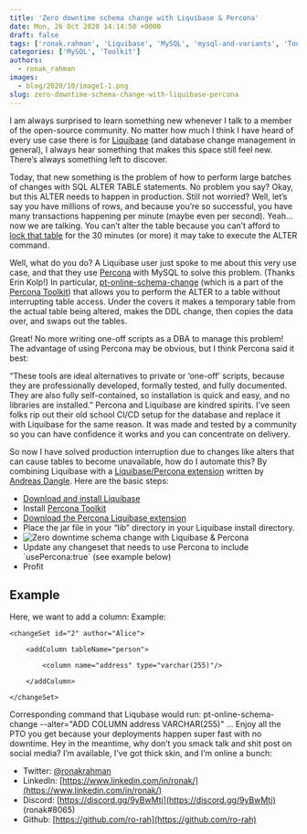 ```yaml
---
title: 'Zero downtime schema change with Liquibase & Percona'
date: Mon, 26 Oct 2020 14:14:50 +0000
draft: false
tags: ['ronak.rahman', 'Liquibase', 'MySQL', 'mysql-and-variants', 'Tools', 'Toolkit']
categories: ['MySQL', 'Toolkit']
authors:
  - ronak_rahman
images:
  - blog/2020/10/image1-1.png
slug: zero-downtime-schema-change-with-liquibase-percona
---
```


I am always surprised to learn something new whenever I talk to a member of the open-source community. No matter how much I think I have heard of every use case there is for [Liquibase](https://www.liquibase.org) (and database change management in general), I always hear something that makes this space still feel new. There’s always something left to discover. 

Today, that new something is the problem of how to perform large batches of changes with SQL ALTER TABLE statements. No problem you say? Okay, but this ALTER needs to happen in production. Still not worried? Well, let’s say you have millions of rows, and because you’re so successful, you have many transactions happening per minute (maybe even per second). Yeah…now we are talking. You can’t alter the table because you can’t afford to [lock that table](https://dev.mysql.com/doc/refman/5.7/en/alter-table.html) for the 30 minutes (or more) it may take to execute the ALTER command. 

Well, what do you do? A Liquibase user just spoke to me about this very use case, and that they use [Percona](https://www.percona.com/doc/percona-toolkit/LATEST/index.html) with MySQL to solve this problem. (Thanks Erin Kolp!) In particular, [pt-online-schema-change](https://www.percona.com/doc/percona-toolkit/LATEST/pt-online-schema-change.html) (which is a part of the [Percona Toolkit](https://www.percona.com/software/database-tools/percona-toolkit)) that allows you to perform the ALTER to a table without interrupting table access. Under the covers it makes a temporary table from the actual table being altered, makes the DDL change, then copies the data over, and swaps out the tables. 

Great! No more writing one-off scripts as a DBA to manage this problem! The advantage of using Percona may be obvious, but I think Percona said it best: 

“These tools are ideal alternatives to private or ‘one-off’ scripts, because they are professionally developed, formally tested, and fully documented. They are also fully self-contained, so installation is quick and easy, and no libraries are installed.” 
Percona and Liquibase are kindred spirits. I’ve seen folks rip out their old school CI/CD setup for the database and replace it with Liquibase for the same reason. It was made and tested by a community so you can have confidence it works and you can concentrate on delivery. 

So now I have solved production interruption due to changes like alters that can cause tables to become unavailable, how do I automate this? By combining Liquibase with a [Liquibase/Percona extension](https://github.com/adangel/liquibase-percona) written by [Andreas Dangle](https://github.com/adangel). 
Here are the basic steps:

*   [Download and install Liquibase](https://www.liquibase.org/download)
*   Install [Percona Toolkit](https://www.percona.com/doc/percona-toolkit/LATEST/installation.html)
*   [Download the Percona Liquibase extension](https://github.com/adangel/liquibase-percona)
*   Place the jar file in your “lib” directory in your Liquibase install directory.
*   ![Zero downtime schema change with Liquibase & Percona](blog/2020/10/image1-1.png)
*   Update any changeset that needs to use Percona to include \`usePercona:true\` (see example below)
*   Profit

Example
-------

Here, we want to add a column: Example:
```
<changeSet id="2" author="Alice">

    <addColumn tableName="person">

        <column name="address" type="varchar(255)"/>

    </addColumn>

</changeSet>
```
Corresponding command that Liqubase would run: pt-online-schema-change --alter="ADD COLUMN address VARCHAR(255)" ... Enjoy all the PTO you get because your deployments happen super fast with no downtime. Hey in the meantime, why don’t you smack talk and shit post on social media? I’m available, I’ve got thick skin, and I’m online a bunch: 
* Twitter: [@ronakrahman](https://twitter.com/RonakRahman) 
* LinkedIn: [https://www.linkedin.com/in/ronak/](https://www.linkedin.com/in/ronak/) 
* Discord: [https://discord.gg/9yBwMtj](https://discord.gg/9yBwMtj) (ronak#8065) 
* Github: [https://github.com/ro-rah](https://github.com/ro-rah)